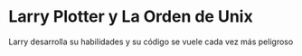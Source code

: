 # Larry Plotter y La Orden de Unix

Larry desarrolla su habilidades y su código se vuele cada vez más peligroso



